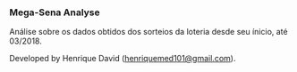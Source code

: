 ### Mega-Sena Analyse

Análise sobre os dados obtidos dos sorteios da loteria desde seu ínicio, até 03/2018.

Developed by Henrique David (henriquemed101@gmail.com).
